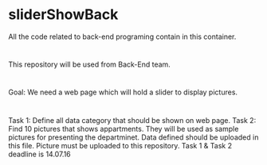 # sliderShowBack
All the code related to back-end programing contain in this container.
#
This repository will be used from Back-End team.
#
Goal: We need a web page which will hold a slider to display pictures.
#
Task 1: Define all data category that should be shown on web page.
Task 2: Find 10 pictures that shows appartments. They will be used as sample pictures for presenting the departminet.
Data defined should be uploaded in this file. Picture must be uploaded to this repository.
Task 1 & Task 2 deadline is 14.07.16
